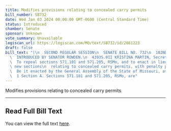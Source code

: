 ```yaml
---
title: Modifies provisions relating to concealed carry permits
bill_number: SB732
date: Wed Jan 03 2024 00:00:00 GMT-0600 (Central Standard Time)
status: Introduced
chamber: Senate
sponsor: Unknown
vote_summary: Unavailable
legiscan_url: https://legiscan.com/MO/text/SB732/id/2861223
draft: false
bill_text: "|\n  SECOND REGULAR SESSION\n  SENATE BILL NO. 732\n  102ND GENERA L ASSEMBLY\n\
  \  INTRODUCED BY SENATOR ROWDEN.\n  4393S.01I KRISTINA MARTIN, Secretary\n  AN ACT\n\
  \  To repeal sections 571.101 and 571.205, RSMo, and to enact in lieu thereof two\
  \ new sections\n  relating to concealed carry permits, with penalty provisions.\n\
  \  Be it enacted by the General Assembly of the State of Missouri, as follows:\n\
  \  1 Section A. Sections 571.101 and 571.205, RSMo, are"
---
```

Modifies provisions relating to concealed carry permits

---

## Read Full Bill Text

You can view the full text [here](https://legiscan.com/MO/text/SB732/id/2861223).
